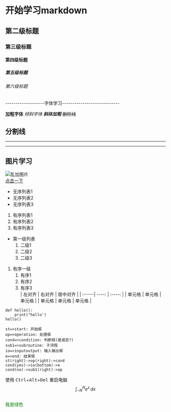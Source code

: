 # 开始学习markdown
## 第二级标题
### 第三级标题
#### 第四级标题
##### 第五级标题
###### 第六级标题
-------------------字体学习----------------------------  

**加粗字体**
*倾斜字体*
***斜体加粗***
~~删除线~~  
## 分割线  
---
***
## 图片学习
![乱加图片](http://a4.att.hudong.com/21/09/01200000026352136359091694357.jpg "图片")  
[点击一下](http://www.baidu.com)  
- 无序列表1
- 无序列表2
- 无序列表3
1. 有序列表1
2. 有序列表2
3. 有序列表3
- 第一级列表   
   1. 二级1
   2. 二级2
   3. 二级3
1. 有序一级
   1. 有序1
   2. 有序2
   3. 有序3  
| 左对齐 | 右对齐 | 居中对齐 |
| :-----| ----: | :----: |
| 单元格 | 单元格 | 单元格 |
| 单元格 | 单元格 | 单元格 |
```
def hello():
    print("hello')
hello()
```  

```flow
st=>start: 开始框
op=>operation: 处理框
cond=>condition: 判断框(是或否?)
sub1=>subroutine: 子流程
io=>inputoutput: 输入输出框
e=>end: 结束框
st(right)->op(right)->cond
cond(yes)->io(bottom)->e
cond(no)->sub1(right)->op
```  
使用 <kbd>Ctrl</kbd>+<kbd>Alt</kbd>+<kbd>Del</kbd> 重启电脑  
$$
\int_{-N}^{N} e^x\, dx
$$  
<font color=#008000>我是绿色</font>

